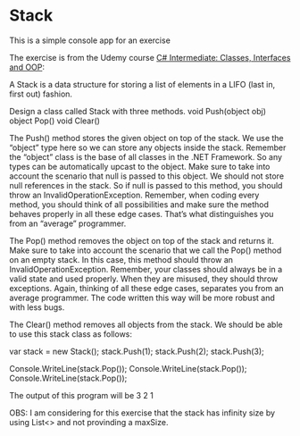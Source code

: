 # Stack
This is a simple console app for an exercise

The exercise is from the Udemy course [C# Intermediate: Classes, Interfaces and OOP](https://www.udemy.com/course/csharp-intermediate-classes-interfaces-and-oop/):

A Stack is a data structure for storing a list of elements in a LIFO (last in, first out) fashion.

Design a class called Stack with three methods.
void Push(object obj)
object Pop()
void Clear()

The Push() method stores the given object on top of the stack. We use the “object” type here so we can store any objects inside the stack. Remember the “object” class is the base of all classes
in the .NET Framework. So any types can be automatically upcast to the object. Make sure to take into account the scenario that null is passed to this object. We should not store null references in the stack. So if null is passed to this method, you should throw an InvalidOperationException. Remember, when coding every method, you should think of all possibilities and make sure the method behaves properly in all these edge cases. That’s what distinguishes you from an “average” programmer.

The Pop() method removes the object on top of the stack and returns it. Make sure to take into account the scenario that we call the Pop() method on an empty stack. In this case, this method should throw an InvalidOperationException. Remember, your classes should always be in a valid state and used properly. When they are misused, they should throw exceptions. Again, thinking of all these edge cases, separates you from an average programmer. The code written this way will be more robust and with less bugs.

The Clear() method removes all objects from the stack. We should be able to use this stack class as follows:

var stack = new Stack();
stack.Push(1);
stack.Push(2);
stack.Push(3);

Console.WriteLine(stack.Pop());
Console.WriteLine(stack.Pop());
Console.WriteLine(stack.Pop());

The output of this program will be
3
2
1

OBS: I am considering for this exercise that the stack has infinity size by using List<> and not provinding a maxSize.

